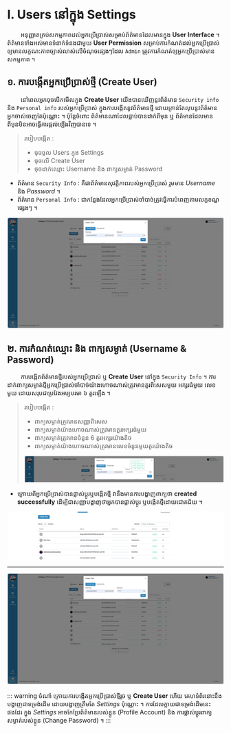 # I. Users នៅក្នុង Settings

&nbsp;&nbsp;&nbsp;&nbsp;&nbsp;&nbsp;&nbsp;&nbsp;អនុញ្ញាតគ្រប់សកម្មភាពដល់អ្នកប្រើប្រាស់សម្រាប់ព័ត៌មានដែលមានក្នុង **User Interface** ។ ព័ត៌មានទាំងអស់មានទំនាក់ទំនងជាមួយ **User Permission** សម្រាប់ការកំណត់ដល់អ្នកប្រើប្រាស់ឲ្យមានលក្ខណ:ភាពច្បាស់លាស់លើចំណុចផ្សេងៗដែល `Admin` ត្រូវការកំណត់ឲ្យអ្នកប្រើប្រាស់មានសកម្មភាព ។

## ១. ការបង្កើតអ្នកប្រើប្រាស់ថ្មី (Create User)
&nbsp;&nbsp;&nbsp;&nbsp;&nbsp;&nbsp;&nbsp;&nbsp;នៅពេលអ្នកចុចបើកមើលក្នុង **Create User** យើងបានឃើញនូវព័ត៌មាន `Security info` និង `Personal info` របស់អ្នកប្រើប្រាស់ ក្នុងការបង្កើតនូវព័ត៌មានថ្មី ដោយគ្រាន់តែលុបនូវព័ត៌មានអ្នកចាស់ចេញតែប៉ុណ្ណោះ ។ ប៉ុន្តែចំពោះ ព័ត៌មានណាដែលធ្លាប់បានដាក់ពីមុន ឬ ព័ត៌មានដែលមានពីមុនមិនអាចធ្វើការផ្តល់ឡើងវិញបានទេ ។

> របៀបបង្កើត : 
> - ចុចចូល Users ក្នុង Settings
> - ចុចលើ Create User 
> - ចុចដាក់ឈ្មោះ Username និង ពាក្យសម្ងាត់ Password

- ព័ត៌មាន `Security Info` : គឺជាព័ត៌មានសុវត្តិភាពរបស់អ្នកប្រើប្រាស់ រួមមាន *Username* និង *Password* ។
- ព័ត៌មាន `Personal Info` : ជាកន្លែងដែលអ្នកប្រើប្រាស់ចាំបាច់ត្រូវធ្វើការបំពេញតាមលក្ខខណ្ឌផ្សេងៗ ។

![Pic ](./pictures/Roles/ManageAccess/Settings/USERS/USERS2.png)

## ២. ការកំណត់ឈ្មោះ និង ពាក្យសម្ងាត់ (Username & Password)
&nbsp;&nbsp;&nbsp;&nbsp;&nbsp;&nbsp;&nbsp;&nbsp;ការបង្កើតព័ត៌មានថ្មីរបស់អ្នកប្រើប្រាស់ ឬ **Create User** នៅក្នុង `Security Info` ។ ការដាក់ពាក្យសម្ងាត់ថ្មីអ្នកប្រើប្រាស់ចាំបាច់យ៉ាងហោចណាស់ត្រូវមានតួរពិសេសមួយ អក្សរធំមួយ លេខមួយ ដោយសរុបជាប្រវែងអប្បបរមា ៦ តួរឡើង​ ។

> របៀបបង្កើត : 
> - ពាក្យសម្ងាត់ត្រូវមានសញ្ញាពិសេស
> - ពាក្យសម្ងាត់យ៉ាងហោចណាស់ត្រូវមានតួរអក្សរធំមួយ
> - ពាក្យសម្ងាត់ត្រូវមានចំនួន 6 តួរអក្សរយ៉ាងតិច
> - ពាក្យសម្ងាត់យ៉ាងហោចណាស់ត្រូវមានលេខចំនួនមួយតួរយ៉ាងតិច
>
> ![Pic ](./pictures/Roles/ManageAccess/Settings/USERS/USERS3.png)

- ក្រោយពីអ្នកប្រើប្រាស់បានផ្លាស់ប្តូរឬបង្កើតថ្មី វានឹងមានការបង្ហាញពាក្យថា **created successfully** ដើម្បីជាសញ្ញាបង្ហាញថាអ្នកបានផ្លាស់ប្តូរ ឬបង្កើតថ្មីដោយជោគជ័យ ។

![Pic ](./pictures/Roles/ManageAccess/Settings/USERS/USERS4.png)

<hr/>

![Pic ](./pictures/Roles/ManageAccess/Settings/USERS/USERS1.png)

::: warning ចំណាំ
ក្រោយការបង្កើតអ្នកប្រើប្រាស់ថ្មីរួច ឬ **Create User** ហើយ គេហទំព័រនោះនឹងបង្ហាញជាទម្រង់ដើម ដោយបង្ហាញត្រឹមតែ *Settings* ប៉ុណ្ណោះ ។ ការដែលក្លាយជាទម្រង់ដើមនេះផងដែរ ក្នុង *Settings* អាចកែប្រែព័ត៌មានរបស់ខ្លួន (Profile Account) និង ការផ្លាស់ប្តូរពាក្យសម្ងាត់របស់ខ្លួន (Change Password) ។
:::